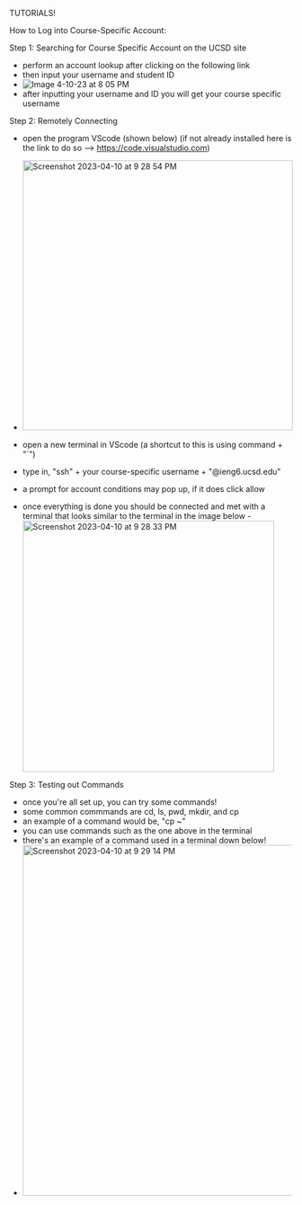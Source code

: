 TUTORIALS!

How to Log into Course-Specific Account:

Step 1: Searching for Course Specific Account on the UCSD site
- perform an account lookup after clicking on the following link [](https://sdacs.ucsd.edu/~icc/index.php)
- then input your username and student ID
- ![Image 4-10-23 at 8 05 PM](https://user-images.githubusercontent.com/130015533/231056734-493a5136-8c5a-4905-af7f-3e8cc41a61b5.jpg)
- after inputting your username and ID you will get your course specific username

Step 2: Remotely Connecting 
- open the program VScode (shown below) (if not already installed here is the link to do so --> https://code.visualstudio.com)
- <img width="480" alt="Screenshot 2023-04-10 at 9 28 54 PM" src="https://user-images.githubusercontent.com/130015533/231056903-bf9854f3-d946-4014-bd00-d500e96e6994.png">

- open a new terminal in VScode (a shortcut to this is using command + "`")
- type in, "ssh" + your course-specific username + "@ieng6.ucsd.edu"
- a prompt for account conditions may pop up, if it does click allow
- once everything is done you should be connected and met with a terminal that looks similar to the terminal in the image below 
-<img width="447" alt="Screenshot 2023-04-10 at 9 28 33 PM" src="https://user-images.githubusercontent.com/130015533/231056796-025736fa-41d6-4504-af3d-3cd6d941cd82.png">


Step 3: Testing out Commands
- once you're all set up, you can try some commands!
- some common commmands are cd, ls, pwd, mkdir, and cp
- an example of a command would be, "cp ~"
- you can use commands such as the one above in the terminal 
- there's an example of a command used in a terminal down below!
- <img width="624" alt="Screenshot 2023-04-10 at 9 29 14 PM" src="https://user-images.githubusercontent.com/130015533/231056818-fb5a0e44-f9c0-41d5-b3d8-e85e9b34c779.png">

